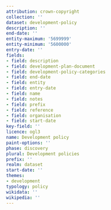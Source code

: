```yaml
---
attribution: crown-copyright
collection: ''
dataset: development-policy
description: ''
end-date: ''
entity-maximum: '5699999'
entity-minimum: '5600000'
entry-date: ''
fields:
- field: description
- field: development-plan-document
- field: development-policy-categories
- field: end-date
- field: entity
- field: entry-date
- field: name
- field: notes
- field: prefix
- field: reference
- field: organisation
- field: start-date
key-field: ''
licence: ogl3
name: Development policy
paint-options: ''
phase: discovery
plural: Development policies
prefix: ''
realm: dataset
start-date: ''
themes:
- development
typology: policy
wikidata: ''
wikipedia: ''
---
```


